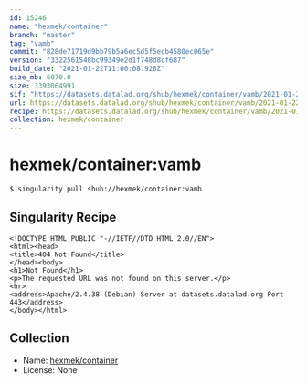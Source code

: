 ```yaml
---
id: 15246
name: "hexmek/container"
branch: "master"
tag: "vamb"
commit: "828de71719d9bb79b5a6ec5d5f5ecb4580ec065e"
version: "3322561548bc99349e2d1f748d8cf687"
build_date: "2021-01-22T11:00:08.928Z"
size_mb: 6070.0
size: 3393064991
sif: "https://datasets.datalad.org/shub/hexmek/container/vamb/2021-01-22-828de717-33225615/3322561548bc99349e2d1f748d8cf687.sif"
url: https://datasets.datalad.org/shub/hexmek/container/vamb/2021-01-22-828de717-33225615/
recipe: https://datasets.datalad.org/shub/hexmek/container/vamb/2021-01-22-828de717-33225615/Singularity
collection: hexmek/container
---
```


# hexmek/container:vamb

```bash
$ singularity pull shub://hexmek/container:vamb
```

## Singularity Recipe

```singularity
<!DOCTYPE HTML PUBLIC "-//IETF//DTD HTML 2.0//EN">
<html><head>
<title>404 Not Found</title>
</head><body>
<h1>Not Found</h1>
<p>The requested URL was not found on this server.</p>
<hr>
<address>Apache/2.4.38 (Debian) Server at datasets.datalad.org Port 443</address>
</body></html>
```

## Collection

 - Name: [hexmek/container](https://github.com/hexmek/container)
 - License: None

